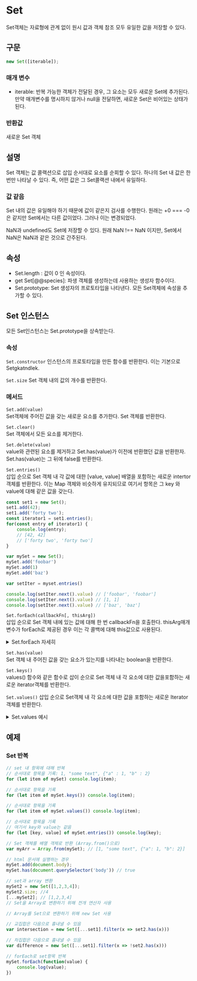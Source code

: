 # Set

Set객체는 자료형에 관계 없이 원시 값과 객체 참조 모두 유일한 값을 저장할 수 있다.

## 구문
```js
new Set([iterable]);
```
### 매개 변수
* iterable: 반복 가능한 객체가 전달된 경우, 그 요소는 모두 새로운 Set에 추가된다. 만약 매개변수를 명시하지 않거나 null을 전달하면, 새로운 Set은 비어있는 상태가 된다.

### 반환값
새로운 Set 객체

## 설명
Set 객체는 값 콜랙션으로 삽입 순서대로 요소를 순회할 수 있다. 하나의 Set 내 값은 한번만 나타날 수 있다. 즉, 어떤 값은 그 Set콜랙션 내에서 유일하다. 
### 값 같음
Set 내의 값은 유일해야 하기 때문에 값이 같은지 검사를 수행한다. 원래는 +0 === -0 은 같지만 Set에서는 다른 값이었다. 그러나 이는 변경되었다. 

NaN과 undefined도 Set에 저장할 수 있다. 원래 NaN !== NaN 이지만, Set에서 NaN은 NaN과 같은 것으로 간주된다.

## 속성
* Set.length : 값이 0 인 속성이다.
* get Set[@@species]: 파생 객체를 생성하는데 사용하는 생성자 함수이다.
* Set.prototype: Set 생성자의 프로토타입을 나타낸다. 모든 Set객체에 속성을 추가할 수 있다.

## Set 인스턴스
모든 Set인스턴스는 Set.prototype을 상속받는다.  
### 속성
`Set.constructor` 
인스턴스의 프로토타입을 만든 함수를 반환한다. 이는 기본으로 Setgkatndlek.

`Set.size`
Set 객체 내의 값의 개수를 반환한다.

### 메서드
`Set.add(value)`      
Set객체에 주어진 값을 갖는 새로운 요소를 추가한다. Set 객체를 반환한다. 

`Set.clear()`     
Set 객체에서 모든 요소를 제거한다.

`Set.delete(value)`   
value와 관련된 요소를 제거하고 Set.has(value)가 이전에 반환했던 값을 반환한자. Set.has(value)는 그 뒤에 false를 반환한다.

`Set.entries()`   
삽입 순으로 Set 객체 내 각 값에 대한 [value, value] 배열을 포함하는 새로운 intertor 객체를 반환한다. 이는 Map 객체와 비슷하게 유지되므로 여기서 항목은 그 key 와 value에 대해 같은 값을 갖는다.
```js
const set1 = new Set();
set1.add(42);
set1.add('forty two');
const iterator1 = set1.entries();
for(const entry of iterator1) {
    console.log(entry);
    // [42, 42]
    // ['forty two', 'forty two']
}
```

```js
var mySet = new Set();
mySet.add('foobar')
mySet.add(1)
mySet.add('baz')

var setIter = myset.entries()

console.log(setIter.next().value) // ['foobar', 'foobar']
console.log(setIter.next().value) // [1, 1]
console.log(setIter.next().value) // ['baz', 'baz']
```

`Set.forEach(callbackFn[, thisArg])`    
삽입 순으로 Set 객체 내에 있는 값에 대해 한 번 callbackFn을 호출한다. thisArg매개변수가 forEach로 제공된 경우 이는 각 콜백에 대해 this값으로 사용된다.

<details>
<summary>Set.forEach 자세히</summary>

```js
function logSetElements(value1, value2, set) {
    console.log(`s[${value1}] = ${value2}`)
}
new Set(['foo', 'bar', undefined]).forEach(logSetElements)
// "s[foo] = foo"
// "s[bar] = bar"
// "s[undefined] = undefined"
```

## 구문

```js
mySet.forEach(callback[, thisArg])
```

### 매개변수
* `callback` : 각 요소에 대해 실행할 함수 다음 세가지 인수를 받는다.
    * `currentValue`, `currentKey` : 처리할 현재 요소, Set은 키를 갖지 않으므로 두 인수 모두에 값을 전달한다.
    * `Set` : forEach()를 호출한 Set
* `thisArg` : callback을 실행할 때 this로 사용할 값

### 반환값
* undefined
</details>

`Set.has(value)`    
Set 객체 내 주어진 값을 갖는 요소가 있는지를 나타내는 boolean을 반환한다.

`Set.keys()`    
values() 함수와 같은 함수로 삽이 순으로 Set 객체 내 각 요소에 대한 값을포함하는 새로운 iterator객체를 반환한다.

`Set.values()`
삽입 순으로 Set객체 내 각 요소에 대한 값을 포함하는 새로운 Iterator객체를 반환한다.

<details>
<summary>Set.values 예시</summary>

```js
const set1 = new Set()
set1.add(42)
set1.add('forty two')

const iterator1 = set1.values()
console.log(iterator1.next().value)
// 42
console.log(iterator1.next().value)
//'forty two'
```

</details>

## 예제
### Set 반복
```js
// set 내 항목에 대해 반복
// 순서대로 항목을 기록: 1, "some text", {"a" : 1, "b" : 2}
for (let item of mySet) console.log(item);

// 순서대로 항목을 기록
for (let item of mySet.keys()) console.log(item);

// 순서대로 항목을 기록
for (let item of mySet.values()) console.log(item);

// 순서대로 항목을 기록
// 여기서 key와 value는 같음
for (let [key, value] of mySet.entries()) console.log(key);

// Set 객체를 배열 객체로 반환 (Array.from()으로)
var myArr = Array.from(mySet); // [1, "some text", {"a": 1, "b": 2}]

// html 문서에 실행하는 경우
mySet.add(document.body);
mySet.has(document.querySelector('body')) // true

// set과 array 변환
mySet2 = new Set([1,2,3,4]);
mySet2.size; //4
[...mySet2]; // [1,2,3,4] 
// Set을 Array로 변환하기 위해 전개 연산자 사용

// Array를 Set으로 변환하기 위해 new Set 사용

// 교집합은 다음으로 흉내낼 수 있음
var intersection = new Set([...set1].filter(x => set2.has(x)))

// 차집합은 다음으로 흉내낼 수 있음
var difference = new Set([...set1].filter(x => !set2.has(x)))

// forEach로 set항목 반복
mySet.forEach(function(value) {
    console.log(value);
})